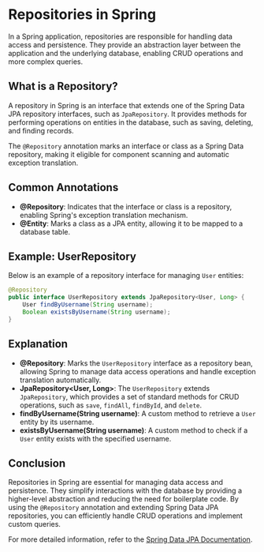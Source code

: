 # Repositories in Spring

In a Spring application, repositories are responsible for handling data access and persistence. They provide an abstraction layer between the application and the underlying database, enabling CRUD operations and more complex queries.

## What is a Repository?

A repository in Spring is an interface that extends one of the Spring Data JPA repository interfaces, such as `JpaRepository`. It provides methods for performing operations on entities in the database, such as saving, deleting, and finding records.

The `@Repository` annotation marks an interface or class as a Spring Data repository, making it eligible for component scanning and automatic exception translation.

## Common Annotations

- **@Repository**: Indicates that the interface or class is a repository, enabling Spring's exception translation mechanism.
- **@Entity**: Marks a class as a JPA entity, allowing it to be mapped to a database table.

## Example: UserRepository

Below is an example of a repository interface for managing `User` entities:

```java
@Repository
public interface UserRepository extends JpaRepository<User, Long> {
    User findByUsername(String username);
    Boolean existsByUsername(String username);
}
```

## Explanation

- **@Repository**: Marks the `UserRepository` interface as a repository bean, allowing Spring to manage data access operations and handle exception translation automatically.
- **JpaRepository<User, Long>**: The `UserRepository` extends `JpaRepository`, which provides a set of standard methods for CRUD operations, such as `save`, `findAll`, `findById`, and `delete`.
- **findByUsername(String username)**: A custom method to retrieve a `User` entity by its username.
- **existsByUsername(String username)**: A custom method to check if a `User` entity exists with the specified username.

## Conclusion

Repositories in Spring are essential for managing data access and persistence. They simplify interactions with the database by providing a higher-level abstraction and reducing the need for boilerplate code. By using the `@Repository` annotation and extending Spring Data JPA repositories, you can efficiently handle CRUD operations and implement custom queries.

For more detailed information, refer to the [Spring Data JPA Documentation](https://docs.spring.io/spring-data/jpa/docs/current/reference/html/).
